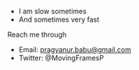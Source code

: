 - I am slow sometimes
- And sometimes very fast

Reach me through
- Email: pragyanur.babu@gmail.com
- Twitter: @MovingFramesP

<!---
Pragyanur/Pragyanur is a ✨ special ✨ repository because its `README.md` (this file) appears on your GitHub profile.
You can click the Preview link to take a look at your changes.
--->
